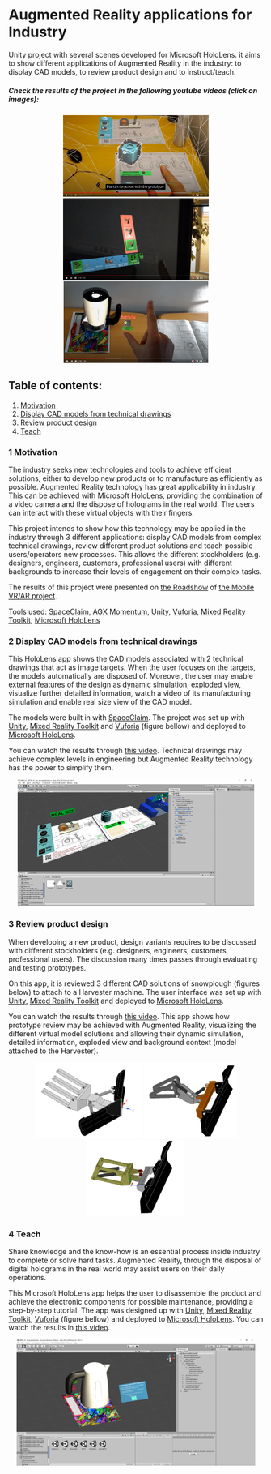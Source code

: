 # Augmented Reality applications for Industry 

Unity project with several scenes developed for Microsoft HoloLens. it aims to show different applications of Augmented Reality in the industry: to display CAD models, to review product design and to instruct/teach.   

##### Check the results of the project in the following youtube videos (click on images):

<p align="center">
  <a href="https://www.youtube.com/watch?v=NJM80PS2epg"><img src="https://github.com/joaoadpereira/AR-Industry-Applications/blob/master/images/capture_drawings.PNG" title="Display CAD models" height="161" alt="title"></a>
   <a href="https://www.youtube.com/watch?v=YlznWJ-maCg"><img src="https://github.com/joaoadpereira/AR-Industry-Applications/blob/master/images/capture_product_design.PNG" title="Review product design" height="161" alt="IMAGE ALT TEXT"></a>
   <a href="https://www.youtube.com/watch?v=Fo-iKZj7R5I"><img src="https://github.com/joaoadpereira/AR-Industry-Applications/blob/master/images/capture_instructions.PNG" title="Instruct/teach" height="161" alt="IMAGE ALT TEXT"></a>
</div>

## Table of contents:
1. [Motivation](#1-motivation)
2. [Display CAD models from technical drawings](#2-display-cad-models-from-technical-drawings)
3. [Review product design](#3-review-product-design)
4. [Teach](#4-teach)

### 1 Motivation 

The industry seeks new technologies and tools to achieve efficient solutions, either to develop new products or to manufacture as efficiently as possible. Augmented Reality technology has great applicability in industry. This can be achieved with Microsoft HoloLens, providing the combination of a video camera and the dispose of holograms in the real world. The users can interact with these virtual objects with their fingers. 

This project intends to show how this technology may be applied in the industry through 3 different applications: display CAD models from complex technical drawings, review different product solutions and teach possible users/operators new processes. This allows the different stockholders (e.g. designers, engineers, customers, professional users) with different backgrounds to increase their levels of engagement on their complex tasks.

The results of this project were presented on [the Roadshow](https://www.youtube.com/watch?v=yKwv1fVc4s4) of [the Mobile VR/AR project](https://www.seamk.fi/yrityksille/tki-projektit/mobiilivrar/).   

Tools used: [SpaceClaim](http://www.spaceclaim.com/en/default.aspx), [AGX Momentum](https://www.algoryx.se/momentum/), [Unity](https://unity.com/), [Vuforia](https://www.ptc.com/en/products/augmented-reality/vuforia?cl1=AR_Vuforia_General_Google_CLC-cpc-ARBrandedxxxVuforiaUKNordics-38010&cmsrc=Google&cid=7015A000001oRiBQAU&elqCampaignId=13184&gclid=EAIaIQobChMIotbGw6aw6QIVxbUYCh03BgbdEAAYASAAEgJ7GvD_BwE), [Mixed Reality Toolkit](https://github.com/microsoft/MixedRealityToolkit-Unity), [Microsoft HoloLens](https://www.microsoft.com/en-us/hololens)

### 2 Display CAD models from technical drawings

This HoloLens app shows the CAD models associated with 2 technical drawings that act as image targets. When the user focuses on the targets, the models automatically are disposed of. Moreover, the user may enable external features of the design as dynamic simulation, exploded view, visualize further detailed information, watch a video of its manufacturing simulation and enable real size view of the CAD model. 

The models were built in with [SpaceClaim](http://www.spaceclaim.com/en/default.aspx). The project was set up with [Unity](https://unity.com/), [Mixed Reality Toolkit](https://github.com/microsoft/MixedRealityToolkit-Unity) and [Vuforia](https://www.ptc.com/en/products/augmented-reality/vuforia?cl1=AR_Vuforia_General_Google_CLC-cpc-ARBrandedxxxVuforiaUKNordics-38010&cmsrc=Google&cid=7015A000001oRiBQAU&elqCampaignId=13184&gclid=EAIaIQobChMIotbGw6aw6QIVxbUYCh03BgbdEAAYASAAEgJ7GvD_BwE) (figure bellow) and deployed to [Microsoft HoloLens](https://www.microsoft.com/en-us/hololens).  

You can watch the results through [this video](https://youtu.be/NJM80PS2epg). Technical drawings may achieve complex levels in engineering but Augmented Reality technology has the power to simplify them.   

<p align="center">
<img src="https://github.com/joaoadpereira/AR-Industry-Applications/blob/master/images/Unity_drawings.png" height="250"> 
</p>


 

### 3 Review product design

When developing a new product, design variants requires to be discussed with different stockholders (e.g. designers, engineers, customers, professional users). The discussion many times passes through evaluating and testing prototypes. 

On this app, it is reviewed 3 different CAD solutions of snowplough (figures below) to attach to a Harvester machine. The user interface was set up with [Unity](https://unity.com/), [Mixed Reality Toolkit](https://github.com/microsoft/MixedRealityToolkit-Unity) and deployed to [Microsoft HoloLens](https://www.microsoft.com/en-us/hololens).

You can watch the results through [this video](https://www.youtube.com/watch?v=YlznWJ-maCg). This app shows how prototype review may be achieved with Augmented Reality, visualizing the different virtual model solutions and allowing their dynamic simulation, detailed information, exploded view and background context (model attached to the Harvester).


<p align="center">
<img src="https://github.com/joaoadpereira/AR-Industry-Applications/blob/master/images/design1_CAD.PNG" height="150"></a> 
<img src="https://github.com/joaoadpereira/AR-Industry-Applications/blob/master/images/design2_CAD.PNG" height="150"></a> 
<img src="https://github.com/joaoadpereira/AR-Industry-Applications/blob/master/images/design3_CAD.PNG" height="150"></a> 
</p>



### 4 Teach

Share knowledge and the know-how is an essential process inside industry to complete or solve hard tasks. Augmented Reality, through the disposal of digital holograms in the real world may assist users on their daily operations.

This Microsoft HoloLens app helps the user to disassemble the product and achieve the electronic components for possible maintenance, providing a step-by-step tutorial.  The app was designed up with [Unity](https://unity.com/), [Mixed Reality Toolkit](https://github.com/microsoft/MixedRealityToolkit-Unity), [Vuforia](https://www.ptc.com/en/products/augmented-reality/vuforia?cl1=AR_Vuforia_General_Google_CLC-cpc-ARBrandedxxxVuforiaUKNordics-38010&cmsrc=Google&cid=7015A000001oRiBQAU&elqCampaignId=13184&gclid=EAIaIQobChMIotbGw6aw6QIVxbUYCh03BgbdEAAYASAAEgJ7GvD_BwE) (figure bellow) and deployed to [Microsoft HoloLens](https://www.microsoft.com/en-us/hololens). You can watch the results in [this video](https://www.youtube.com/watch?v=Fo-iKZj7R5I).

<p align="center">
<img src="https://github.com/joaoadpereira/AR-Industry-Applications/blob/master/images/Unity_instructions.PNG" height="250"> 
</p>







